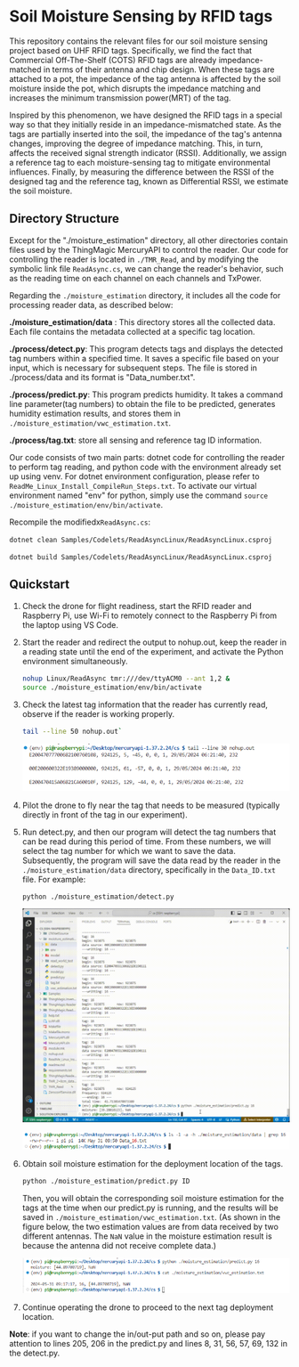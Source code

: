 # Soil Moisture Sensing by RFID tags

This repository contains the relevant files for our soil moisture sensing project based on UHF RFID tags. Specifically, we find the fact that Commercial Off-The-Shelf (COTS) RFID tags are already impedance-matched in terms of their antenna and chip design. When these tags are attached to a pot, the impedance of the tag antenna is affected by the soil moisture inside the pot, which disrupts the impedance matching and increases the minimum transmission power(MRT) of the tag.

Inspired by this phenomenon, we have designed the RFID tags in a special way so that they initially reside in an impedance-mismatched state. As the tags are partially inserted into the soil, the impedance of the tag's antenna changes, improving the degree of impedance matching. This, in turn, affects the received signal strength indicator (RSSI). Additionally, we assign a reference tag to each moisture-sensing tag to mitigate environmental influences. Finally, by measuring the difference between the RSSI of the designed tag and the reference tag, known as Differential RSSI, we estimate the soil moisture.

## Directory Structure

Except for the "./moisture_estimation" directory, all other directories contain files used by the ThingMagic MercuryAPI to control the reader. Our code for controlling the reader is located in `./TMR_Read`, and by modifying the symbolic link file `ReadAsync.cs`, we can change the reader's behavior, such as the reading time on each channel on each channels and TxPower.

Regarding the `./moisture_estimation` directory, it includes all the code for processing reader data, as described below:

**./moisture_estimation/data** : This directory stores all the collected data. Each file contains the metadata collected at a specific tag location.

**./process/detect.py**: This program detects tags and displays the detected tag numbers within a specified time. It saves a specific file based on your input, which is necessary for subsequent steps. The file is stored in ./process/data and its format is "Data_number.txt".

**./process/predict.py**: This program predicts humidity. It takes a command line parameter(tag numbers) to obtain the file to be predicted, generates humidity estimation results, and stores them in `./moisture_estimation/vwc_estimation.txt`.

**./process/tag.txt**:  store all sensing and reference tag ID information.

Our code consists of two main parts: dotnet code for controlling the reader to perform tag reading, and python code with the environment already set up using venv. For dotnet environment configuration, please refer to `ReadMe_Linux_Install_CompileRun_Steps.txt`. To activate our virtual environment named "env" for python, simply use the command `source ./moisture_estimation/env/bin/activate`.

Recompile the modifiedx`ReadAsync.cs`:

`dotnet clean Samples/Codelets/ReadAsyncLinux/ReadAsyncLinux.csproj`

`dotnet build Samples/Codelets/ReadAsyncLinux/ReadAsyncLinux.csproj`

## Quickstart

1. Check the drone for flight readiness, start the RFID reader and Raspberry Pi, use Wi-Fi to remotely connect to the Raspberry Pi from the laptop using VS Code.

2. Start the reader and redirect the output to nohup.out, keep the reader in a reading state until the end of the experiment, and activate the Python environment simultaneously.

    ```bash
    nohup Linux/ReadAsync tmr:///dev/ttyACM0 --ant 1,2 &
    source ./moisture_estimation/env/bin/activate
    ```

3. Check the latest tag information that the reader has currently read, observe if the reader is working properly.

    ```bash
    tail --line 50 nohup.out`
    ```

    ![tail output](./data/tail%20output.png)

4. Pilot the drone to fly near the tag that needs to be measured (typically directly in front of the tag in our experiment).

5. Run detect.py, and then our program will detect the tag numbers that can be read during this period of time. From these numbers, we will select the tag number for which we want to save the data. Subsequently, the program will save the data read by the reader in the `./moisture_estimation/data` directory, specifically in the `Data_ID.txt` file. For example:

    ```bash
    python ./moisture_estimation/detect.py
    ```

    ![detect](./data/detect.gif)

    ![detect result](./data/detect%20result.png)

6. Obtain soil moisture estimation for the deployment location of the tags.

    ```bash
    python ./moisture_estimation/predict.py ID
    ```

    Then, you will obtain the corresponding soil moisture estimation for the tags at the time when our predict.py is running, and the results will be saved in `./moisture_estimation/vwc_estimation.txt`. (As shown in the figure below, the two estimation values are from data received by two different antennas. The `NaN` value in the moisture estimation result is because the antenna did not receive complete data.)

    ![moisture estimation](./data/estimation.png)

7. Continue operating the drone to proceed to the next tag deployment location.

**Note**: if you want to change the in/out-put path and so on, please pay attention to lines 205, 206 in the predict.py and lines 8, 31, 56, 57, 69, 132 in the detect.py.
